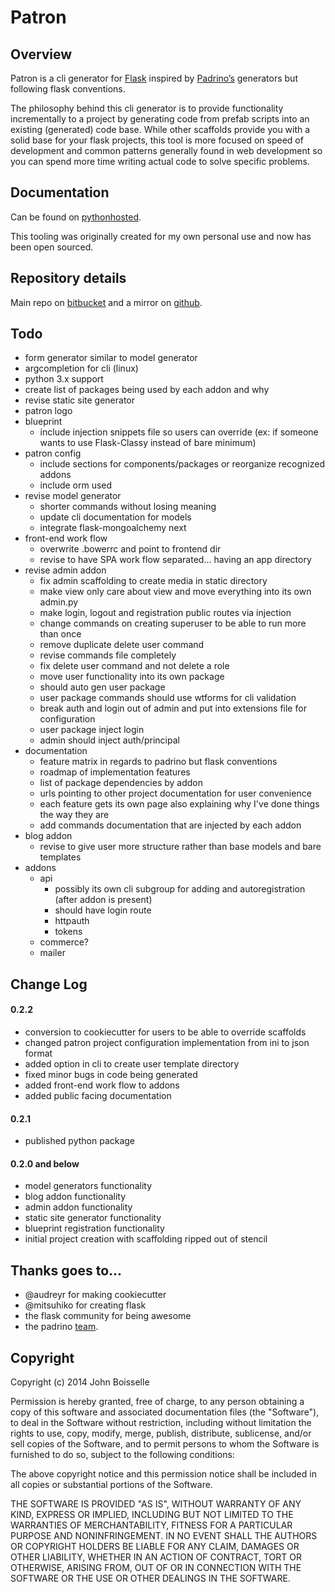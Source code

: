 # Patron

## Overview

Patron is a cli generator for [Flask](http://flask.pocoo.org) inspired by 
[Padrino’s](http://www.padrinorb.com/guides/generators) generators but 
following flask conventions.

The philosophy behind this cli generator is to provide functionality 
incrementally to a project by generating code from prefab scripts into an 
existing (generated) code base. While other scaffolds provide you with a solid 
base for your flask projects, this tool is more focused on speed of 
development and common patterns generally found in web development so you can 
spend more time writing actual code to solve specific problems.

## Documentation

Can be found on [pythonhosted](http://pythonhosted.org/patron/).

This tooling was originally created for my own personal use and now has been 
open sourced.

## Repository details
Main repo on [bitbucket](https://bitbucket.org/prgr4m/patron) and a mirror 
on [github](https://github.com/prgr4m/patron).

## Todo

- form generator similar to model generator
- argcompletion for cli (linux)
- python 3.x support
- create list of packages being used by each addon and why
- revise static site generator
- patron logo
- blueprint
    - include injection snippets file so users can override (ex: if someone wants to use Flask-Classy instead of bare minimum)
- patron config
    - include sections for components/packages or reorganize recognized addons
    - include orm used
- revise model generator
    - shorter commands without losing meaning
    - update cli documentation for models
    - integrate flask-mongoalchemy next
- front-end work flow
    - overwrite .bowerrc and point to frontend dir
    - revise to have SPA work flow separated... having an app directory
- revise admin addon
    - fix admin scaffolding to create media in static directory
    - make view only care about view and move everything into its own admin.py
    - make login, logout and registration public routes via injection
    - change commands on creating superuser to be able to run more than once
    - remove duplicate delete user command
    - revise commands file completely
    - fix delete user command and not delete a role
    - move user functionality into its own package
    - should auto gen user package
    - user package commands should use wtforms for cli validation
    - break auth and login out of admin and put into extensions file for configuration
    - user package inject login
    - admin should inject auth/principal
- documentation
    - feature matrix in regards to padrino but flask conventions
    - roadmap of implementation features
    - list of package dependencies by addon
    - urls pointing to other project documentation for user convenience
    - each feature gets its own page also explaining why I've done things the way they are
    - add commands documentation that are injected by each addon
- blog addon
    - revise to give user more structure rather than base models and bare templates
- addons
    - api
        - possibly its own cli subgroup for adding and autoregistration (after addon is present)
        - should have login route
        - httpauth
        - tokens
    - commerce?
    - mailer

## Change Log

#### 0.2.2
- conversion to cookiecutter for users to be able to override scaffolds
- changed patron project configuration implementation from ini to json format
- added option in cli to create user template directory
- fixed minor bugs in code being generated
- added front-end work flow to addons
- added public facing documentation

#### 0.2.1
- published python package

#### 0.2.0 and below
- model generators functionality
- blog addon functionality
- admin addon functionality
- static site generator functionality
- blueprint registration functionality
- initial project creation with scaffolding ripped out of stencil

## Thanks goes to...
- @audreyr for making cookiecutter
- @mitsuhiko for creating flask
- the flask community for being awesome
- the padrino [team](http://www.padrinorb.com/team).

## Copyright
Copyright (c) 2014 John Boisselle

Permission is hereby granted, free of charge, to any person obtaining a copy of
this software and associated documentation files (the "Software"), to deal in 
the Software without restriction, including without limitation the rights to 
use, copy, modify, merge, publish, distribute, sublicense, and/or sell copies 
of the Software, and to permit persons to whom the Software is furnished to do 
so, subject to the following conditions:

The above copyright notice and this permission notice shall be included in all 
copies or substantial portions of the Software.

THE SOFTWARE IS PROVIDED "AS IS", WITHOUT WARRANTY OF ANY KIND, EXPRESS OR 
IMPLIED, INCLUDING BUT NOT LIMITED TO THE WARRANTIES OF MERCHANTABILITY, 
FITNESS FOR A PARTICULAR PURPOSE AND NONINFRINGEMENT. IN NO EVENT SHALL THE 
AUTHORS OR COPYRIGHT HOLDERS BE LIABLE FOR ANY CLAIM, DAMAGES OR OTHER 
LIABILITY, WHETHER IN AN ACTION OF CONTRACT, TORT OR OTHERWISE, ARISING FROM, 
OUT OF OR IN CONNECTION WITH THE SOFTWARE OR THE USE OR OTHER DEALINGS IN THE 
SOFTWARE.

